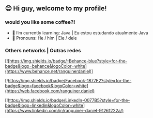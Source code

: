 ## 😊 Hi guy, welcome to my profile! 
### would you like some coffee?!
- 🌱 I’m currently learning: Java |  Eu estou estudando atualmente Java
- 👤 Pronouns: He / him | Ele / dele


### Others networks | Outras redes

[![https://img.shields.io/badge/-Behance-blue?style=for-the-badge&logo=behance&logoColor=white](https://www.behance.net/ranguinerdaniel)]

[!https://img.shields.io/badge/Facebook-1877F2?style=for-the-badge&logo=facebook&logoColor=white](https://web.facebook.com/ranguiner.daniel)

[!https://img.shields.io/badge/LinkedIn-0077B5?style=for-the-badge&logo=linkedin&logoColor=white](https://www.linkedin.com/in/ranguiner-daniel-91261222a/)
